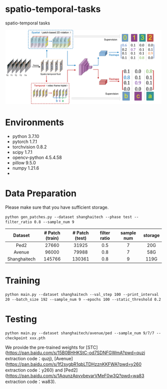 # spatio-temporal-tasks
spatio-temporal tasks

![plot](./figs/yqy1.jpg)

# Environments
- python 3.7.10
- pytorch 1.7.1
- torchvision 0.8.2
- scipy 1.7.1
- opencv-python 4.5.4.58
- pillow 9.5.0
- numpy 1.21.6
- 
# Data Preparation
Please make sure that you have sufficient storage.
```
python gen_patches.py --dataset shanghaitech --phase test --filter_ratio 0.8 --sample_num 9
```
|    Dataset    | # Patch (train) |  # Patch (test) |  filter ratio  |  sample num  |  storage  |
|:-------------:|:---------------:|:---------------:|:--------------:|:------------:|:---------:|
|      Ped2     |       27660     |       31925     |       0.5      |       7      |     20G   |
|     Avenue    |       96000     |       79988     |       0.8      |       7      |     58G   |
|  Shanghaitech |      145766     |      130361     |       0.8      |       9      |    119G   |

# Training
```
python main.py --dataset shanghaitech --val_step 100 --print_interval 20 --batch_size 192 --sample_num 9 --epochs 100 --static_threshold 0.2
```

# Testing
```
python main.py --dataset shanghaitech/avenue/ped --sample_num 9/7/7 --checkpoint xxx.pth
```
We provide the pre-trained weights for [STC](https://pan.baidu.com/s/15B0BHHKStC-od7SDNFGWmA?pwd=quzj 
extraction code：quzj), [Avenue](https://pan.baidu.com/s/1f2sygbR1qbLTDHzznKKFWA?pwd=y260 
extraction code：y260) and [Ped2](https://pan.baidu.com/s/1AqunzApvvbevarVMeF0w3Q?pwd=wa83 
extraction code：wa83).
